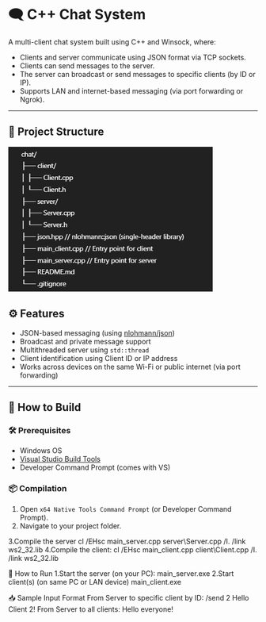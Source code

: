 # 🗨️ C++ Chat System

A multi-client chat system built using C++ and Winsock, where:

- Clients and server communicate using JSON format via TCP sockets.
- Clients can send messages to the server.
- The server can broadcast or send messages to specific clients (by ID or IP).
- Supports LAN and internet-based messaging (via port forwarding or Ngrok).

---

## 📁 Project Structure
![alt text](image.png)

## ⚙️ Features

- JSON-based messaging (using [nlohmann/json](https://github.com/nlohmann/json))
- Broadcast and private message support
- Multithreaded server using `std::thread`
- Client identification using Client ID or IP address
- Works across devices on the same Wi-Fi or public internet (via port forwarding)

---

## 🚀 How to Build

### 🛠 Prerequisites

- Windows OS
- [Visual Studio Build Tools](https://visualstudio.microsoft.com/visual-cpp-build-tools/)
- Developer Command Prompt (comes with VS)

### 📦 Compilation

1. Open `x64 Native Tools Command Prompt` (or Developer Command Prompt).
2. Navigate to your project folder.
 
3.Compile the server
   cl /EHsc main_server.cpp server\Server.cpp /I. /link ws2_32.lib
4.Compile the client:
   cl /EHsc main_client.cpp client\Client.cpp /I. /link ws2_32.lib

📡 How to Run
1.Start the server (on your PC):
  main_server.exe
2.Start client(s) (on same PC or LAN device)
  main_client.exe

📥 Sample Input Format
From Server to specific client by ID:
      /send 2 Hello Client 2!
From Server to all clients:
      Hello everyone!



